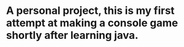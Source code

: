 # A personal project, this is my first attempt at making a console game shortly after learning java.
